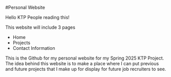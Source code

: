#Personal Website

Hello KTP People reading this!

This website will include 3 pages
* Home
* Projects
* Contact Information

This is the Github for my personal website for my Spring 2025 KTP Project. 
The idea behind this website is to make a place where I can put previous and future projects that I make up for display for future job recruiters to see.